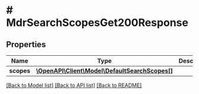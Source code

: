 # # MdrSearchScopesGet200Response

## Properties

Name | Type | Description | Notes
------------ | ------------- | ------------- | -------------
**scopes** | [**\OpenAPI\Client\Model\DefaultSearchScopes[]**](DefaultSearchScopes.md) |  | [optional]

[[Back to Model list]](../../README.md#models) [[Back to API list]](../../README.md#endpoints) [[Back to README]](../../README.md)

